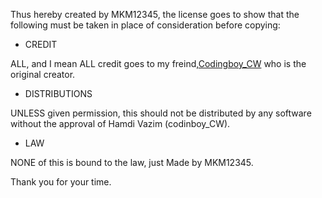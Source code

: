 Thus hereby created by MKM12345, the license goes to show that the following must be taken in place of consideration before copying:

- CREDIT

ALL, and I mean ALL credit goes to my freind,[Codingboy_CW](https://github.com/hamdivazim) who is the original creator.

- DISTRIBUTIONS

UNLESS given permission, this should not be distributed by any software without the approval of Hamdi Vazim (codinboy_CW).
- LAW

NONE of this is bound to the law, just Made by MKM12345.

Thank you for your time.
